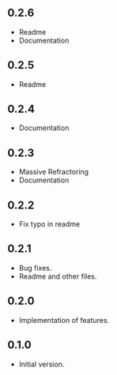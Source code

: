 ## 0.2.6

- Readme
- Documentation

## 0.2.5

- Readme

## 0.2.4

- Documentation

## 0.2.3

- Massive Refractoring
- Documentation

## 0.2.2

- Fix typo in readme

## 0.2.1

- Bug fixes.
- Readme and other files.

## 0.2.0

- Implementation of features.

## 0.1.0

- Initial version.

